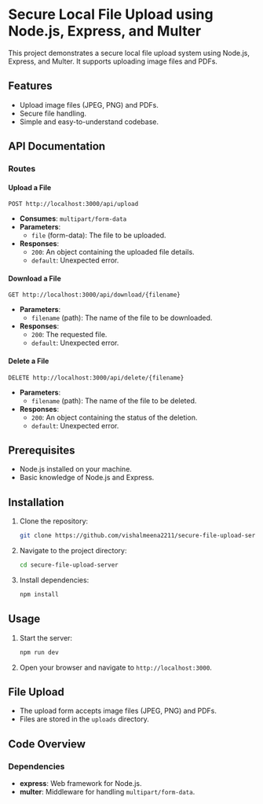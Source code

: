 # Secure Local File Upload using Node.js, Express, and Multer

This project demonstrates a secure local file upload system using Node.js, Express, and Multer. It supports uploading image files and PDFs.

## Features

- Upload image files (JPEG, PNG) and PDFs.
- Secure file handling.
- Simple and easy-to-understand codebase.

## API Documentation

### Routes

#### Upload a File
```
POST http://localhost:3000/api/upload
```
- **Consumes**: `multipart/form-data`
- **Parameters**:
    - `file` (form-data): The file to be uploaded.
- **Responses**:
    - `200`: An object containing the uploaded file details.
    - `default`: Unexpected error.

#### Download a File
```
GET http://localhost:3000/api/download/{filename}
```
- **Parameters**:
    - `filename` (path): The name of the file to be downloaded.
- **Responses**:
    - `200`: The requested file.
    - `default`: Unexpected error.

#### Delete a File
```
DELETE http://localhost:3000/api/delete/{filename}
```
- **Parameters**:
    - `filename` (path): The name of the file to be deleted.
- **Responses**:
    - `200`: An object containing the status of the deletion.
    - `default`: Unexpected error.

## Prerequisites

- Node.js installed on your machine.
- Basic knowledge of Node.js and Express.

## Installation

1. Clone the repository:
    ```sh
    git clone https://github.com/vishalmeena2211/secure-file-upload-server.git
    ```
2. Navigate to the project directory:
    ```sh
    cd secure-file-upload-server
    ```
3. Install dependencies:
    ```sh
    npm install
    ```

## Usage

1. Start the server:
    ```sh
    npm run dev
    ```
2. Open your browser and navigate to `http://localhost:3000`.

## File Upload

- The upload form accepts image files (JPEG, PNG) and PDFs.
- Files are stored in the `uploads` directory.

## Code Overview

### Dependencies

- **express**: Web framework for Node.js.
- **multer**: Middleware for handling `multipart/form-data`.


